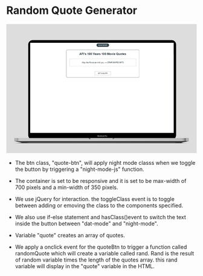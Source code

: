 # Random Quote Generator

![](cap.jpg)

- The btn class, "quote-btn", will apply night mode classs when we toggle the button by triggering a "night-mode-js" function.

- The container is set to be responsive and it is set to be max-width of 700 pixels and a min-width of 350 pixels. 

- We use jQuery for interaction. the toggleClass event is to toggle between adding or emoving the class to the components specified. 

- We also use if-else statement and hasClass()event to switch the text inside the button between "dat-mode" and "night-mode".

- Variable "quote" creates an array of quotes.

- We apply a onclick event for the quoteBtn to trigger a function called randomQuote which will create a variable called rand. Rand is the result of random variable times the length of the quotes array. this rand variable will display in the "quote" variable in the HTML.
